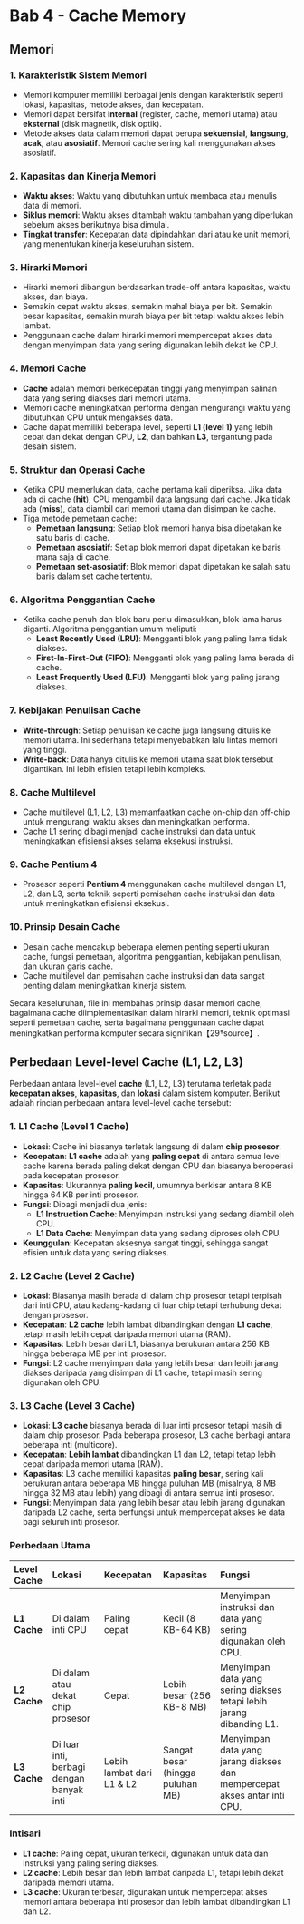 # Bab 4 - Cache Memory

## Memori

### 1. Karakteristik Sistem Memori

- Memori komputer memiliki berbagai jenis dengan karakteristik seperti lokasi, kapasitas, metode akses, dan kecepatan.
- Memori dapat bersifat **internal** (register, cache, memori utama) atau **eksternal** (disk magnetik, disk optik).
- Metode akses data dalam memori dapat berupa **sekuensial**, **langsung**, **acak**, atau **asosiatif**. Memori cache sering kali menggunakan akses asosiatif.

### 2. Kapasitas dan Kinerja Memori

- **Waktu akses**: Waktu yang dibutuhkan untuk membaca atau menulis data di memori.
- **Siklus memori**: Waktu akses ditambah waktu tambahan yang diperlukan sebelum akses berikutnya bisa dimulai.
- **Tingkat transfer**: Kecepatan data dipindahkan dari atau ke unit memori, yang menentukan kinerja keseluruhan sistem.

### 3. Hirarki Memori

- Hirarki memori dibangun berdasarkan trade-off antara kapasitas, waktu akses, dan biaya.
- Semakin cepat waktu akses, semakin mahal biaya per bit. Semakin besar kapasitas, semakin murah biaya per bit tetapi waktu akses lebih lambat.
- Penggunaan cache dalam hirarki memori mempercepat akses data dengan menyimpan data yang sering digunakan lebih dekat ke CPU.

### 4. Memori Cache

- **Cache** adalah memori berkecepatan tinggi yang menyimpan salinan data yang sering diakses dari memori utama.
- Memori cache meningkatkan performa dengan mengurangi waktu yang dibutuhkan CPU untuk mengakses data.
- Cache dapat memiliki beberapa level, seperti **L1 (level 1)** yang lebih cepat dan dekat dengan CPU, **L2**, dan bahkan **L3**, tergantung pada desain sistem.

### 5. Struktur dan Operasi Cache

- Ketika CPU memerlukan data, cache pertama kali diperiksa. Jika data ada di cache (**hit**), CPU mengambil data langsung dari cache. Jika tidak ada (**miss**), data diambil dari memori utama dan disimpan ke cache.
- Tiga metode pemetaan cache:
  - **Pemetaan langsung**: Setiap blok memori hanya bisa dipetakan ke satu baris di cache.
  - **Pemetaan asosiatif**: Setiap blok memori dapat dipetakan ke baris mana saja di cache.
  - **Pemetaan set-asosiatif**: Blok memori dapat dipetakan ke salah satu baris dalam set cache tertentu.

### 6. Algoritma Penggantian Cache

- Ketika cache penuh dan blok baru perlu dimasukkan, blok lama harus diganti. Algoritma penggantian umum meliputi:
  - **Least Recently Used (LRU)**: Mengganti blok yang paling lama tidak diakses.
  - **First-In-First-Out (FIFO)**: Mengganti blok yang paling lama berada di cache.
  - **Least Frequently Used (LFU)**: Mengganti blok yang paling jarang diakses.

### 7. Kebijakan Penulisan Cache

- **Write-through**: Setiap penulisan ke cache juga langsung ditulis ke memori utama. Ini sederhana tetapi menyebabkan lalu lintas memori yang tinggi.
- **Write-back**: Data hanya ditulis ke memori utama saat blok tersebut digantikan. Ini lebih efisien tetapi lebih kompleks.

### 8. Cache Multilevel

- Cache multilevel (L1, L2, L3) memanfaatkan cache on-chip dan off-chip untuk mengurangi waktu akses dan meningkatkan performa.
- Cache L1 sering dibagi menjadi cache instruksi dan data untuk meningkatkan efisiensi akses selama eksekusi instruksi.

### 9. Cache Pentium 4

- Prosesor seperti **Pentium 4** menggunakan cache multilevel dengan L1, L2, dan L3, serta teknik seperti pemisahan cache instruksi dan data untuk meningkatkan efisiensi eksekusi.

### 10. Prinsip Desain Cache

- Desain cache mencakup beberapa elemen penting seperti ukuran cache, fungsi pemetaan, algoritma penggantian, kebijakan penulisan, dan ukuran garis cache.
- Cache multilevel dan pemisahan cache instruksi dan data sangat penting dalam meningkatkan kinerja sistem.

Secara keseluruhan, file ini membahas prinsip dasar memori cache, bagaimana cache diimplementasikan dalam hirarki memori, teknik optimasi seperti pemetaan cache, serta bagaimana penggunaan cache dapat meningkatkan performa komputer secara signifikan【29†source】.

## Perbedaan Level-level Cache (L1, L2, L3)

Perbedaan antara level-level **cache** (L1, L2, L3) terutama terletak pada **kecepatan akses**, **kapasitas**, dan **lokasi** dalam sistem komputer. Berikut adalah rincian perbedaan antara level-level cache tersebut:

### 1. L1 Cache (Level 1 Cache)

- **Lokasi**: Cache ini biasanya terletak langsung di dalam **chip prosesor**.
- **Kecepatan**: **L1 cache** adalah yang **paling cepat** di antara semua level cache karena berada paling dekat dengan CPU dan biasanya beroperasi pada kecepatan prosesor.
- **Kapasitas**: Ukurannya **paling kecil**, umumnya berkisar antara 8 KB hingga 64 KB per inti prosesor.
- **Fungsi**: Dibagi menjadi dua jenis:
  - **L1 Instruction Cache**: Menyimpan instruksi yang sedang diambil oleh CPU.
  - **L1 Data Cache**: Menyimpan data yang sedang diproses oleh CPU.
- **Keunggulan**: Kecepatan aksesnya sangat tinggi, sehingga sangat efisien untuk data yang sering diakses.

### 2. L2 Cache (Level 2 Cache)

- **Lokasi**: Biasanya masih berada di dalam chip prosesor tetapi terpisah dari inti CPU, atau kadang-kadang di luar chip tetapi terhubung dekat dengan prosesor.
- **Kecepatan**: **L2 cache** lebih lambat dibandingkan dengan **L1 cache**, tetapi masih lebih cepat daripada memori utama (RAM).
- **Kapasitas**: Lebih besar dari L1, biasanya berukuran antara 256 KB hingga beberapa MB per inti prosesor.
- **Fungsi**: L2 cache menyimpan data yang lebih besar dan lebih jarang diakses daripada yang disimpan di L1 cache, tetapi masih sering digunakan oleh CPU.

### 3. L3 Cache (Level 3 Cache)

- **Lokasi**: **L3 cache** biasanya berada di luar inti prosesor tetapi masih di dalam chip prosesor. Pada beberapa prosesor, L3 cache berbagi antara beberapa inti (multicore).
- **Kecepatan**: **Lebih lambat** dibandingkan L1 dan L2, tetapi tetap lebih cepat daripada memori utama (RAM).
- **Kapasitas**: L3 cache memiliki kapasitas **paling besar**, sering kali berukuran antara beberapa MB hingga puluhan MB (misalnya, 8 MB hingga 32 MB atau lebih) yang dibagi di antara semua inti prosesor.
- **Fungsi**: Menyimpan data yang lebih besar atau lebih jarang digunakan daripada L2 cache, serta berfungsi untuk mempercepat akses ke data bagi seluruh inti prosesor.

### Perbedaan Utama

|**Level Cache**|**Lokasi**|**Kecepatan**|**Kapasitas**|**Fungsi**|
|:---|:---|:---|:---|:---|
|**L1 Cache**|Di dalam inti CPU|Paling cepat|Kecil (8 KB-64 KB)|Menyimpan instruksi dan data yang sering digunakan oleh CPU.|
|**L2 Cache**|Di dalam atau dekat chip prosesor|Cepat|Lebih besar (256 KB-8 MB)|Menyimpan data yang sering diakses tetapi lebih jarang dibanding L1.|
|**L3 Cache**|Di luar inti, berbagi dengan banyak inti|Lebih lambat dari L1 & L2|Sangat besar (hingga puluhan MB)|Menyimpan data yang jarang diakses dan mempercepat akses antar inti CPU.|

### Intisari

- **L1 cache**: Paling cepat, ukuran terkecil, digunakan untuk data dan instruksi yang paling sering diakses.
- **L2 cache**: Lebih besar dan lebih lambat daripada L1, tetapi lebih dekat daripada memori utama.
- **L3 cache**: Ukuran terbesar, digunakan untuk mempercepat akses memori antara beberapa inti prosesor dan lebih lambat dibandingkan L1 dan L2.
